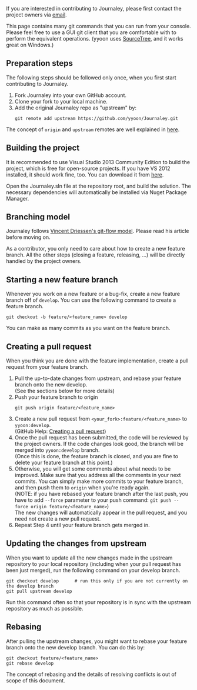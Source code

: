 If you are interested in contributing to Journaley, please first contact the project owners via [email](mailto:journaleyapp@gmail.com).

This page contains many git commands that you can run from your console. Please feel free to use a GUI git client that you are comfortable with to perform the equivalent operations. (yyoon uses [SourceTree](https://www.sourcetreeapp.com/), and it works great on Windows.)


## Preparation steps

The following steps should be followed only once, when you first start contributing to Journaley.

1.  Fork Journaley into your own GitHub account.
2.  Clone your fork to your local machine.
3.  Add the original Journaley repo as "upstream" by:  
    ```
    git remote add upstream https://github.com/yyoon/Journaley.git
    ```

The concept of `origin` and `upstream` remotes are well explained in [here](http://stackoverflow.com/a/9257901/922135).


## Building the project

It is recommended to use Visual Studio 2013 Community Edition to build the project, which is free for open-source projects.
If you have VS 2012 installed, it should work fine, too.
You can download it from [here](https://www.visualstudio.com/en-us/news/vs2013-community-vs.aspx).

Open the Journaley.sln file at the repository root, and build the solution.
The necessary dependencies will automatically be installed via Nuget Package Manager.


## Branching model

Journaley follows [Vincent Driessen's git-flow model](http://nvie.com/posts/a-successful-git-branching-model/).
Please read his article before moving on.

As a contributor, you only need to care about how to create a new feature branch.
All the other steps (closing a feature, releasing, ...) will be directly handled by the project owners.


## Starting a new feature branch

Whenever you work on a new feature or a bug-fix, create a new feature branch off of `develop`.
You can use the following command to create a feature branch.

    git checkout -b feature/<feature_name> develop

You can make as many commits as you want on the feature branch.


## Creating a pull request

When you think you are done with the feature implementation,
create a pull request from your feature branch.

1.  Pull the up-to-date changes from upstream, and rebase your feature branch onto the new develop.  
    (See the sections below for more details)
2.  Push your feature branch to origin  
    ```
    git push origin feature/<feature_name>
    ```
3.  Create a new pull request from `<your_fork>:feature/<feature_name>` to `yyoon:develop`.  
    (GitHub Help: [Creating a pull request](https://help.github.com/articles/creating-a-pull-request/))
4.  Once the pull request has been submitted, the code will be reviewed by the project owners.
    If the code changes look good, the branch will be merged into `yyoon:develop` branch.  
    (Once this is done, the feature branch is closed, and you are fine to delete your feature branch at this point.)
5.  Otherwise, you will get some comments about what needs to be improved.
    Make sure that you address all the comments in your next commits.
    You can simply make more commits to your feature branch, and then push them to `origin` when you're ready again.  
    (NOTE: if you have rebased your feature branch after the last push, you have to add `--force` parameter to your push command: `git push --force origin feature/<feature_name>`)  
    The new changes will automatically appear in the pull request, and you need not create a new pull request.
5.  Repeat Step 4 until your feature branch gets merged in.


## Updating the changes from upstream

When you want to update all the new changes made in the upstream repository to your local repository (including when your pull request has been just merged), run the following command on your develop branch.

    git checkout develop      # run this only if you are not currently on the develop branch
    git pull upstream develop

Run this command often so that your repository is in sync with the upstream repository as much as possible.


## Rebasing 

After pulling the upstream changes, you might want to rebase your feature branch onto the new develop branch. You can do this by:

    git checkout feature/<feature_name>
    git rebase develop

The concept of rebasing and the details of resolving conflicts is out of scope of this document.

